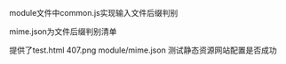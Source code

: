 module文件中common.js实现输入文件后缀判别

mime.json为文件后缀判别清单

提供了test.html  407.png  module/mime.json 测试静态资源网站配置是否成功

